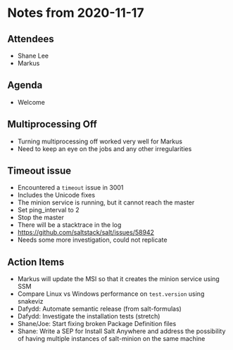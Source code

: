# Notes from 2020-11-17

## Attendees
- Shane Lee
- Markus

## Agenda
- Welcome

## Multiprocessing Off
- Turning multiprocessing off worked very well for Markus
- Need to keep an eye on the jobs and any other irregularities

## Timeout issue
- Encountered a ``timeout`` issue in 3001
- Includes the Unicode fixes
- The minion service is running, but it cannot reach the master
- Set ping_interval to 2
- Stop the master
- There will be a stacktrace in the log
- https://github.com/saltstack/salt/issues/58942
- Needs some more investigation, could not replicate

## Action Items
- Markus will update the MSI so that it creates the minion service using SSM
- Compare Linux vs Windows performance on `test.version` using snakeviz
- Dafydd: Automate semantic release (from salt-formulas)
- Dafydd: Investigate the installation tests (stretch)
- Shane/Joe: Start fixing broken Package Definition files
- Shane: Write a SEP for Install Salt Anywhere and address the possibility of
         having multiple instances of salt-minion on the same machine
